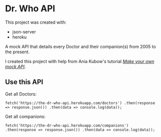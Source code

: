 # Dr. Who API

This project was created with:

- json-server
- heroku

A mock API that details every Doctor and their companion(s) from 2005 to the present. 

I created this project with help from Ania Kubow's tutorial *[Make your own mock API](https://www.youtube.com/watch?v=FLnxgSZ0DG4)*.

## Use this API

Get all Doctors:

`fetch('https://the-dr-who-api.herokuapp.com/doctors')
  .then(response => response.json())
  .then(data => console.log(data));`

Get all companions: 

`fetch('https://the-dr-who-api.herokuapp.com/companions')
  .then(response => response.json())
  .then(data => console.log(data));`


